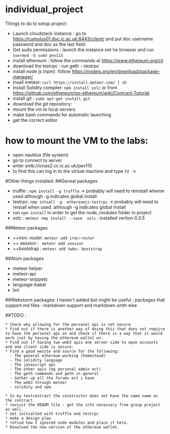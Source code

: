 # individual_project

Things to do to setup project:
* Launch cloudstack instance : go to https://cumulus01.doc.ic.ac.uk:8443/client/ and put doc username password and doc as the last field.
* Get sudo permissions : launch the instance ont he browser and run ``` usermod -G sudo pev115 ```
* install ethereum : follow the commands at https://www.ethereum.org/cli
* download the testrpc : run geth --testrpc
* install node js (npm) :follow  https://nodejs.org/en/download/package-manager/
* insall meteor: ``` curl https://install.meteor.com/ | sh ```
* Install Solidity compiler: ``` npm install solc ```  or from https://github.com/ethereum/go-ethereum/wiki/Contract-Tutorial
* install git : ``` sudo apt-get install git ```
* download the git repository:
* mount the vm to local servers
* make bash commands for automatic launching
* get the correct editor


# how to mount the VM to the labs:
* open nautilus (file system)
* go to connect to server
* enter smb://icnas2.cc.ic.ac.uk/pev115
* to find this can log in to the virtual machine and type ``` fd -h ```



 #Other things installed:
##Geneal packages
* truffle : ```npm install -g truffle``` -> probably will need to reinstall whenm used although -g indicates global install
* testrpc: ```nmp intsall -g  ethereumjs-testrpc``` -> probably will need to reistall when used. although -g indicates global install
* run ```npm install``` in  order to get the node_modules folder in project
* solc : ```meteor nmp install --save  solc``` : installed vertion 0.3.5 

##Meteor packages
* ++iron: router: ```meteor add iron:router ```  
* ++ session : ``` meteor add session```
* ++bootstrap : ```meteor add twbs: bootstrap```

##Atom packages
* meteor helper
* meteor-api
* meteor-snippets
* language-babel
* lint

##Webstorm packages:
I haven't added but might be useful ; packages that support.md files : markdown support and markdown smth else

##TODO :

    * Check why allowing for the personal api is not secure
    * Find out if there is another way of doing this that does not require to have the personal api on and check if there is a way that it would work just by having the ethereum wallet on.
    * Find out if having two web3 apis one server side to open accounts and one client side is secure.
    * Find a good wesite and source for the following:
      - The general ethereum working (homestead)
      - The solidity language
      - The javascript api
      - The other apis (eg personal admin ect)
      - The geth commands and geth in general
      - Gather up all the forums ect i have
      - The web3 through meteor
      - solidity and npm

    * In my testcontract the constructor does not have the same name as the contract
    * revisit the READM file : get the info necessary from group project as well.
    * Get initialted with truffle and testrpc
    * make a design plan
    * refind how I ignored node modules and place it here.
    * Donwload the new version of the ethereum wallet.